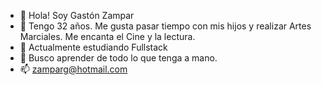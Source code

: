 - 👋 Hola! Soy Gastón Zampar
- 👀 Tengo 32 años. Me gusta pasar tiempo con mis hijos y realizar Artes Marciales. Me encanta el Cine y la lectura.
- 🌱 Actualmente estudiando Fullstack
- 💞️ Busco aprender de todo lo que tenga a mano. 
- 📫 zamparg@hotmail.com

<!---
zamparg/zamparg is a ✨ special ✨ repository because its `README.md` (this file) appears on your GitHub profile.
You can click the Preview link to take a look at your changes.
--->
